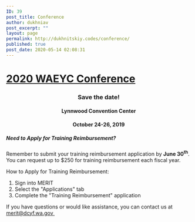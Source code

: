 ```yaml
---
ID: 39
post_title: Conference
author: dukhniav
post_excerpt: ""
layout: page
permalink: http://dukhnitskiy.codes/conference/
published: true
post_date: 2020-05-14 02:08:31
---
```

<h1><a href="">2020 WAEYC Conference</a></h1>		
		<h3 style="text-align: center;">Save the date!</h3><h4 style="text-align: center;">Lynnwood Convention Center</h4><h4 style="text-align: center;">October 24-26, 2019</h4><h5>Need to Apply for Training Reimbursement?<br /></h5><p>Remember to submit your training reimbursement application by <strong>June 30<sup>th</sup></strong>. You can request up to $250 for training reimbursement each fiscal year.</p><p>How to Apply for Training Reimbursement:</p><ol start="1"><li>Sign into MERIT</li><li>Select the "Applications" tab</li><li>Complete the "Training Reimbursement" application</li></ol><p>If you have questions or would like assistance, you can contact us at <a href="mailto:merit@dcyf.wa.gov">merit@dcyf.wa.gov </a></p>